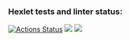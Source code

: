 ### Hexlet tests and linter status:
[![Actions Status](https://github.com/korolev/frontend-project-44/workflows/hexlet-check/badge.svg)](https://github.com/korolev/frontend-project-44/actions)
<a href="https://codeclimate.com/github/korolev/frontend-project-44/maintainability"><img src="https://api.codeclimate.com/v1/badges/d0363ab26ee825b7cecd/maintainability" /></a>
<a href="https://codeclimate.com/github/korolev/frontend-project-44/test_coverage"><img src="https://api.codeclimate.com/v1/badges/d0363ab26ee825b7cecd/test_coverage" /></a>